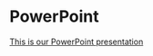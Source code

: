 # PowerPoint
[This is our PowerPoint presentation](https://docs.google.com/presentation/d/1TDLuCeYFX4p8Uq6KA-HLVobwu3yKi_vIPHJYgyamiVg/edit?usp=sharing)

